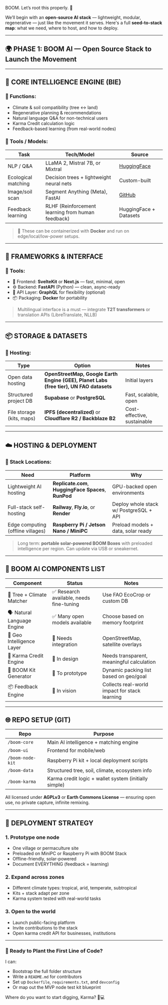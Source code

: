 BOOM. Let’s root this properly. 🌱

We’ll begin with an **open-source AI stack** — lightweight, modular, regenerative — just like the movement it serves. Here's a full **seed-to-stack map**: what we need, where to host, and how to deploy.

---

## 🌍 **PHASE 1: BOOM AI — Open Source Stack to Launch the Movement**

---

## 🧠 CORE INTELLIGENCE ENGINE (BIE)

### 🔹 Functions:
- Climate & soil compatibility (tree ↔ land)
- Regenerative planning & recommendations
- Natural language Q&A for non-technical users
- Karma Credit calculation logic
- Feedback-based learning (from real-world nodes)

### 🔧 Tools / Models:
| Task | Tech/Model | Source |
|------|------------|--------|
| NLP / Q&A | LLaMA 2, Mistral 7B, or Mixtral | [HuggingFace](https://huggingface.co/models) |
| Ecological matching | Decision trees + lightweight neural nets | Custom-built |
| Image/soil scan | Segment Anything (Meta), FastAI | [GitHub](https://github.com/facebookresearch/segment-anything) |
| Feedback learning | RLHF (Reinforcement learning from human feedback) | HuggingFace + Datasets |

> 🔁 These can be containerized with **Docker** and run on edge/local/low-power setups.

---

## 🧱 FRAMEWORKS & INTERFACE

### 🔹 Tools:
- 🌿 Frontend: **SvelteKit** or **Next.js** — fast, minimal, open
- ⚙️ Backend: **FastAPI** (Python) — clean, async-ready
- 🔌 API Layer: **GraphQL** for flexibility (optional)
- 📦 Packaging: **Docker** for portability

> Multilingual interface is a must — integrate **T2T transformers** or translation APIs (LibreTranslate, NLLB)

---

## 📦 STORAGE & DATASETS

### 🔹 Hosting:
| Type | Option | Notes |
|------|--------|-------|
| Open data hosting | **OpenStreetMap, Google Earth Engine (GEE), Planet Labs (free tier), UN FAO datasets** | Initial layers |
| Structured project DB | **Supabase** or **PostgreSQL** | Fast, scalable, open |
| File storage (kits, maps) | **IPFS (decentralized)** or **Cloudflare R2 / Backblaze B2** | Cost-effective, sustainable |

---

## ☁️ HOSTING & DEPLOYMENT

### 🔹 Stack Locations:
| Need | Platform | Why |
|------|----------|-----|
| Lightweight AI hosting | **Replicate.com**, **HuggingFace Spaces**, **RunPod** | GPU-backed open environments |
| Full-stack self-hosting | **Railway**, **Fly.io**, or **Render** | Deploy whole stack w/ PostgreSQL + API |
| Edge computing (offline villages) | **Raspberry Pi / Jetson Nano / MiniPC** | Preload models + data, solar ready |

> Long term: **portable solar-powered BOOM Boxes** with preloaded intelligence per region. Can update via USB or sneakernet.

---

## 🧠 BOOM AI COMPONENTS LIST

| Component | Status | Notes |
|----------|--------|-------|
| 🌱 Tree + Climate Matcher | ✅ Research available, needs fine-tuning | Use FAO EcoCrop or custom DB |
| 🗣️ Natural Language Engine | ✅ Many open models available | Choose based on memory footprint |
| 📍 Geo Intelligence Layer | 🔄 Needs integration | OpenStreetMap, satellite overlays |
| 💚 Karma Credit Engine | 🧪 In design | Needs transparent, meaningful calculation |
| 🎒 BOOM Kit Generator | 🧪 To prototype | Dynamic packing list based on geo/goal |
| 📦 Feedback Engine | 🧪 In vision | Collects real-world impact for stack learning |

---

## 🌐 REPO SETUP (GIT)

| Repo | Purpose |
|------|---------|
| `/boom-core` | Main AI intelligence + matching engine |
| `/boom-ui` | Frontend for mobile/web |
| `/boom-node-kit` | Raspberry Pi kit + local deployment scripts |
| `/boom-data` | Structured tree, soil, climate, ecosystem info |
| `/boom-karma` | Karma credit logic + wallet system (initially simple) |

All licensed under **AGPLv3** or **Earth Commons License** — ensuring open use, no private capture, infinite remixing.

---

## 🌳 DEPLOYMENT STRATEGY

### 1. **Prototype one node**
- One village or permaculture site
- Preloaded on MiniPC or Raspberry Pi with BOOM Stack
- Offline-friendly, solar-powered
- Document EVERYTHING (feedback = learning)

### 2. **Expand across zones**
- Different climate types: tropical, arid, temperate, subtropical
- Kits + stack adapt per zone
- Karma system tested with real-world tasks

### 3. **Open to the world**
- Launch public-facing platform
- Invite contributions to the stack
- Open karma credit API for businesses, institutions

---

### 🚀 Ready to Plant the First Line of Code?

I can:
- Bootstrap the full folder structure
- Write a `README.md` for contributors
- Set up `Dockerfile`, `requirements.txt`, and `devconfig`
- Or map out the MVP node test kit blueprint

Where do you want to start digging, Karma? 💚💻